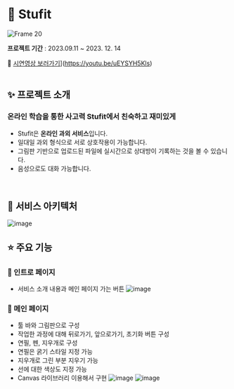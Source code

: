 # 💚 Stufit
![Frame 20](https://github.com/user-attachments/assets/adafbf43-7ee3-413d-887d-0d2f80317914)
<br/>

**프로젝트 기간** : 2023.09.11 ~ 2023. 12. 14

🔗 [시연영상 보러가기](http://img.youtube.com/vi/uEYSYH5Kls/0.jpg)](https://youtu.be/uEYSYH5Kls)
<br/>
<br/>

## ✨ 프로젝트 소개

### 온라인 학습을 통한 사고력 Stufit에서 친숙하고 재미있게

- Stufit은 **온라인 과외 서비스**입니다.
- 일대일 과외 형식으로 서로 상호작용이 가능합니다.
- 그림판 기반으로 업로드된 파일에 실시간으로 상대방이 기록하는 것을 볼 수 있습니다.
- 음성으로도 대화 가능합니다.
<br/>

## 🔨 서비스 아키텍처
![image](https://github.com/user-attachments/assets/e7b690d1-6f3f-4d48-a609-a56244c903d9)
<br/>

## ⭐️ 주요 기능

### 📌 인트로 페이지
- 서비스 소개 내용과 메인 페이지 가는 버튼
![image](https://github.com/user-attachments/assets/f4338978-d148-4375-b88f-4ca85cbeb1f0)

### 📌 메인 페이지
- 툴 바와 그림판으로 구성
- 작업한 과정에 대해 뒤로가기, 앞으로가기, 초기화 버튼 구성
- 연필, 펜, 지우개로 구성
- 연필은 굵기 스타일 지정 가능
- 지우개로 그린 부분 지우기 가능
- 선에 대한 색상도 지정 가능
- Canvas 라이브러리 이용해서 구현
![image](https://github.com/user-attachments/assets/73a3857c-5a87-4daa-8afe-793db956c37e)
![image](https://github.com/user-attachments/assets/b06893b9-04ec-48f2-8c14-14fcd9bc4d38)
